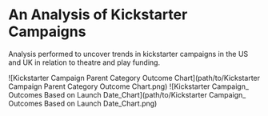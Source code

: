 # An Analysis of Kickstarter Campaigns

Analysis performed to uncover trends in kickstarter campaigns in the US and UK in relation to theatre and play funding.

![Kickstarter Campaign Parent Category Outcome Chart](path/to/Kickstarter Campaign Parent Category Outcome Chart.png)
![Kickstarter Campaign_ Outcomes Based on Launch Date_Chart](path/to/Kickstarter Campaign_ Outcomes Based on Launch Date_Chart.png)
 
